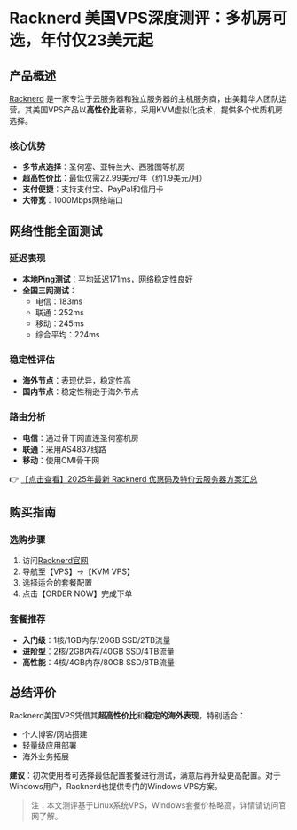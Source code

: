 # Racknerd 美国VPS深度测评：多机房可选，年付仅23美元起

## 产品概述

[Racknerd](https://bit.ly/Rack_Nerd) 是一家专注于云服务器和独立服务器的主机服务商，由美籍华人团队运营。其美国VPS产品以**高性价比**著称，采用KVM虚拟化技术，提供多个优质机房选择。

### 核心优势
- **多节点选择**：圣何塞、亚特兰大、西雅图等机房
- **超高性价比**：最低仅需22.99美元/年（约1.9美元/月）
- **支付便捷**：支持支付宝、PayPal和信用卡
- **大带宽**：1000Mbps网络端口

## 网络性能全面测试

### 延迟表现
- **本地Ping测试**：平均延迟171ms，网络稳定性良好
- **全国三网测试**：
  - 电信：183ms
  - 联通：252ms 
  - 移动：245ms
  - 综合平均：224ms

### 稳定性评估
- **海外节点**：表现优异，稳定性高
- **国内节点**：稳定性稍逊于海外节点

### 路由分析
- **电信**：通过骨干网直连圣何塞机房
- **联通**：采用AS4837线路
- **移动**：使用CMI骨干网

👉 [【点击查看】2025年最新 Racknerd 优惠码及特价云服务器方案汇总](https://bit.ly/Rack_Nerd)

## 购买指南

### 选购步骤
1. 访问[Racknerd官网](https://bit.ly/Rack_Nerd)
2. 导航至【VPS】→【KVM VPS】
3. 选择适合的套餐配置
4. 点击【ORDER NOW】完成下单

### 套餐推荐
- **入门级**：1核/1GB内存/20GB SSD/2TB流量
- **进阶型**：2核/2GB内存/40GB SSD/4TB流量
- **高性能**：4核/4GB内存/80GB SSD/8TB流量

## 总结评价

Racknerd美国VPS凭借其**超高性价比**和**稳定的海外表现**，特别适合：
- 个人博客/网站搭建
- 轻量级应用部署
- 海外业务拓展

**建议**：初次使用者可选择最低配置套餐进行测试，满意后再升级更高配置。对于Windows用户，Racknerd也提供专门的Windows VPS方案。

> 注：本文测评基于Linux系统VPS，Windows套餐价格略高，详情请访问官网了解。